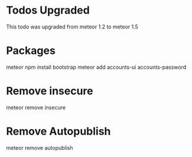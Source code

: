 # Todos Upgraded
This todo was upgraded from meteor 1.2 to meteor 1.5

# Packages
meteor npm install bootstrap
meteor add accounts-ui accounts-password

# Remove insecure
meteor remove insecure

# Remove Autopublish
meteor remove autopublish
